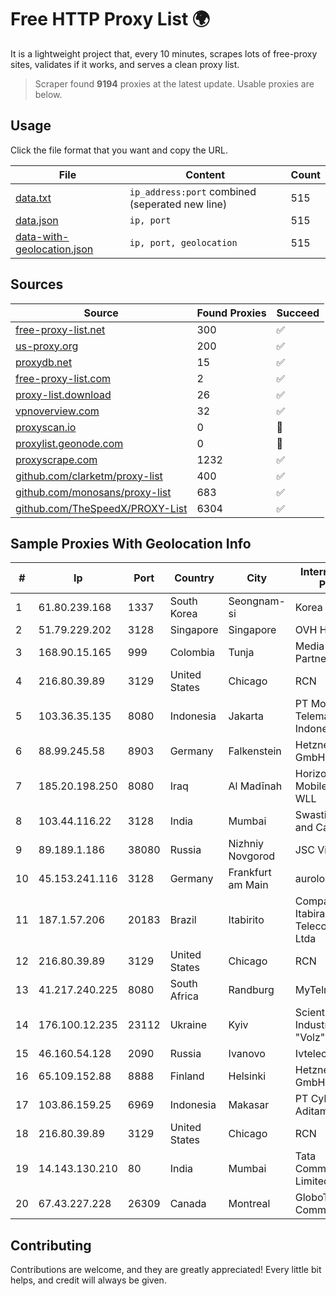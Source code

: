 
# Free HTTP Proxy List 🌍

It is a lightweight project that, every 10 minutes, scrapes lots of free-proxy sites, validates if it works, and serves a clean proxy list.


> Scraper found **9194** proxies at the latest update. Usable proxies are below.

## Usage

Click the file format that you want and copy the URL.


|File|Content|Count|
|----|-------|-----|
|[data.txt](https://raw.githubusercontent.com/themiralay/Proxy-List-World/master/data.txt)|`ip_address:port` combined (seperated new line)|515|
|[data.json](https://raw.githubusercontent.com/themiralay/Proxy-List-World/master/data.json)|`ip, port`|515|
|[data-with-geolocation.json](https://raw.githubusercontent.com/themiralay/Proxy-List-World/master/data-with-geolocation.json)|`ip, port, geolocation`|515|

## Sources

|Source|Found Proxies|Succeed|
|------|-------------|-------|
|[free-proxy-list.net](https://free-proxy-list.net)|300|✅|
|[us-proxy.org](https://www.us-proxy.org)|200|✅|
|[proxydb.net](http://proxydb.net)|15|✅|
|[free-proxy-list.com](https://free-proxy-list.com/?page=&port=&type%5B%5D=http&type%5B%5D=https&up_time=0&search=Search)|2|✅|
|[proxy-list.download](https://www.proxy-list.download/HTTP)|26|✅|
|[vpnoverview.com](https://vpnoverview.com/privacy/anonymous-browsing/free-proxy-servers)|32|✅|
|[proxyscan.io](https://www.proxyscan.io)|0|🚫|
|[proxylist.geonode.com](https://proxylist.geonode.com/api/proxy-list?limit=300&page=1&sort_by=lastChecked&sort_type=desc&protocols=http,https)|0|🚫|
|[proxyscrape.com](https://api.proxyscrape.com/v2/?request=displayproxies&protocol=http&timeout=10000&country=all&ssl=all&anonymity=all)|1232|✅|
|[github.com/clarketm/proxy-list](https://raw.githubusercontent.com/clarketm/proxy-list/master/proxy-list-raw.txt)|400|✅|
|[github.com/monosans/proxy-list](https://raw.githubusercontent.com/monosans/proxy-list/main/proxies/http.txt)|683|✅|
|[github.com/TheSpeedX/PROXY-List](https://raw.githubusercontent.com/TheSpeedX/PROXY-List/master/http.txt)|6304|✅|


## Sample Proxies With Geolocation Info

|#|Ip|Port|Country|City|Internet Service Provider|
|-|--|----|-------|----|-------------------------|
|1|61.80.239.168|1337|South Korea|Seongnam-si|Korea Telecom|
|2|51.79.229.202|3128|Singapore|Singapore|OVH Hosting|
|3|168.90.15.165|999|Colombia|Tunja|Media Commerce Partners S.A|
|4|216.80.39.89|3129|United States|Chicago|RCN|
|5|103.36.35.135|8080|Indonesia|Jakarta|PT Mora Telematika Indonesia|
|6|88.99.245.58|8903|Germany|Falkenstein|Hetzner Online GmbH|
|7|185.20.198.250|8080|Iraq|Al Madīnah|Horizon Scope Mobile Telecom WLL|
|8|103.44.116.22|3128|India|Mumbai|Swastik Internet and Cables pvt. ltd|
|9|89.189.1.186|38080|Russia|Nizhniy Novgorod|JSC Vimpelcom|
|10|45.153.241.116|3128|Germany|Frankfurt am Main|aurologic GmbH|
|11|187.1.57.206|20183|Brazil|Itabirito|Companhia Itabirana Telecomunicações Ltda|
|12|216.80.39.89|3129|United States|Chicago|RCN|
|13|41.217.240.225|8080|South Africa|Randburg|MyTelnet|
|14|176.100.12.235|23112|Ukraine|Kyiv|Scientific -Industrial Firm "Volz" Ltd|
|15|46.160.54.128|2090|Russia|Ivanovo|Ivtelecom Ltd|
|16|65.109.152.88|8888|Finland|Helsinki|Hetzner Online GmbH|
|17|103.86.159.25|6969|Indonesia|Makasar|PT Cyberindo Aditama|
|18|216.80.39.89|3129|United States|Chicago|RCN|
|19|14.143.130.210|80|India|Mumbai|Tata Communications Limited|
|20|67.43.227.228|26309|Canada|Montreal|GloboTech Communications|



## Contributing

Contributions are welcome, and they are greatly appreciated! Every
little bit helps, and credit will always be given.

